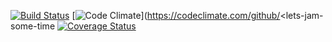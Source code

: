 [![Build Status](https://travis-ci.org/<swatkns785>/<YOUR_REPO_NAME>.svg?branch=master)](https://travis-ci.org/<YOUR_GITHB_USERNAME/lets-jam-some-time) [![Code Climate](https://codeclimate.com/github/swatkns785/lets-jam-some-time.png)](https://codeclimate.com/github/<watkns785><lets-jam-some-time [![Coverage Status](https://coveralls.io/repos/<swatkns785>/<YOUR_REPO_NAME>/badge.png)](https://coveralls.io/r/swatkns785/lets-jam-some-time)

